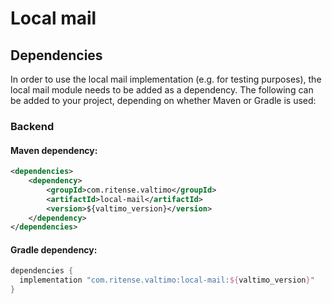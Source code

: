 # Local mail

## Dependencies

In order to use the local mail implementation (e.g. for testing purposes), the local mail module needs to be
added as a dependency. The following can be added to your project, depending on whether Maven or Gradle is used:

### Backend

#### Maven dependency:
```xml
<dependencies>
    <dependency>
        <groupId>com.ritense.valtimo</groupId>
        <artifactId>local-mail</artifactId>
        <version>${valtimo_version}</version>
    </dependency>
</dependencies>
```

#### Gradle dependency:
```groovy
dependencies {
  implementation "com.ritense.valtimo:local-mail:${valtimo_version}"
}
```
